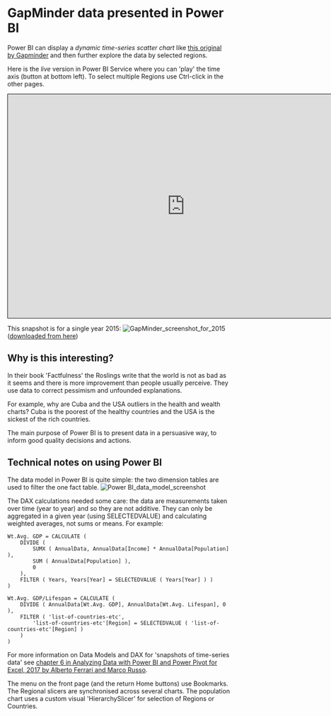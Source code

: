 # GapMinder data presented in Power BI

Power BI can display a *dynamic time-series scatter chart* like [this original by Gapminder](https://www.gapminder.org/tools/) and then further explore the data by selected regions.

Here is the *live* version in Power BI Service where you can 'play' the time axis (button at bottom left).  To select multiple Regions use Ctrl-click in the other pages.

<iframe id="gm1" title="GapMinder data in Power BI" importance="low" src="https://app.powerbi.com/view?r=eyJrIjoiNjgzYzNjZjItODQwMS00OWVmLWJiNTMtZmIxZTA2MzExYzc1IiwidCI6Ijg1OTBlYTFlLTdiMjctNDJlNS04MTdmLTZjOGYzNzE5ZjMxNCJ9"  allow="fullscreen"><p>iFrames are not supported by this browser nor in Github.</p></iframe>
  <style>
    iframe {
      border: 1px solid black;
      width: 800px;
      height: 506px;
    }
  </style>
  
 This snapshot is for a single year 2015:
![GapMinder_screenshot_for_2015](https://tomfox7.github.io/PowerBI-samples-GapMinder/images/countries_health_wealth_2016_v151.png)
([downloaded from here](https://www.gapminder.org/downloads/updated-gapminder-world-poster-2015/))
 

## Why is this interesting? ##

In their book 'Factfulness' the Roslings write that the world is not as bad as it seems and there is more improvement than people usually perceive.  They use data to correct pessimism and unfounded  explanations.  

For example, why are Cuba and the USA outliers in the health and wealth charts?  Cuba is the poorest of the healthy countries and the USA is the sickest of the rich countries.

The main purpose of Power BI is to present data in a persuasive way, to inform good quality decisions and actions.
 
 
## Technical notes on using Power BI ##

The data model in Power BI is quite simple: the two dimension tables are used to filter the one fact table.
![Power BI_data_model_screenshot](https://tomfox7.github.io/PowerBI-samples-GapMinder/images/GapMinder_data_model_in_PowerBI.png)

The DAX calculations needed some care: the data are measurements taken over time (year to year) and so they are not additive.  They can only be aggregated in a given year (using SELECTEDVALUE) and calculating weighted averages, not sums or means.  For example:

```
Wt.Avg. GDP = CALCULATE (
    DIVIDE (
        SUMX ( AnnualData, AnnualData[Income] * AnnualData[Population] ),
        SUM ( AnnualData[Population] ),
        0
    ),
    FILTER ( Years, Years[Year] = SELECTEDVALUE ( Years[Year] ) )
)

Wt.Avg. GDP/Lifespan = CALCULATE (
    DIVIDE ( AnnualData[Wt.Avg. GDP], AnnualData[Wt.Avg. Lifespan], 0 ),
    FILTER ( 'list-of-countries-etc',
        'list-of-countries-etc'[Region] = SELECTEDVALUE ( 'list-of-countries-etc'[Region] )
    )
)
```
For more information on Data Models and DAX for 'snapshots of time-series data' see [chapter 6 in Analyzing Data with Power BI and Power Pivot for Excel, 2017 by Alberto Ferrari and Marco Russo](https://www.sqlbi.com/books/analyzing-data-with-microsoft-power-bi-and-power-pivot-for-excel/).

The menu on the front page (and the return Home buttons) use Bookmarks.  The Regional slicers are synchronised across several charts.  The population chart uses a custom visual 'HierarchySlicer' for selection of Regions or Countries.
